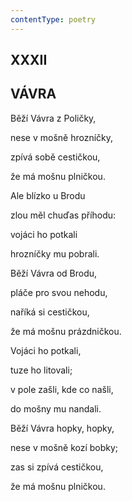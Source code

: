 ```yaml
---
contentType: poetry
---
```


<section>

## XXXII  

## VÁVRA

Běží Vávra z Poličky,  

nese v mošně hrozníčky,

zpívá sobě cestičkou,

že má mošnu plničkou.

</section>

<section>

Ale blízko u Brodu

zlou měl chuďas příhodu:

vojáci ho potkali

hrozníčky mu pobrali.

</section>

<section>

Běží Vávra od Brodu,

pláče pro svou nehodu,

naříká si cestičkou,

že má mošnu prázdničkou.

</section>

<section>

Vojáci ho potkali,

tuze ho litovali;

v pole zašli, kde co našli,

do mošny mu nandali.

</section>

<section>

Běží Vávra hopky, hopky,

nese v mošně kozí bobky;

zas si zpívá cestičkou,

že má mošnu plničkou.

</section>
